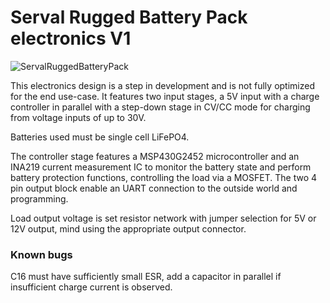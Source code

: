 Serval Rugged Battery Pack electronics V1
======================

![ServalRuggedBatteryPack](https://raw.github.com/IRNAS/ServalRuggedBatteryPack/master/electronics/V1/ServalRuggedBatteryPack-V1-sch-top.png)

This electronics design is a step in development and is not fully optimized for the end use-case. It features two input stages, a 5V input with a charge controller in parallel with a step-down stage in CV/CC mode for charging from voltage inputs of up to 30V.

Batteries used must be single cell LiFePO4.

The controller stage features a MSP430G2452 microcontroller and an INA219 current measurement IC to monitor the battery state and perform battery protection functions, controlling the load via a MOSFET. The two 4 pin output block enable an UART connection to the outside world and programming.

Load output voltage is set resistor network with jumper selection for 5V or 12V output, mind using the appropriate output connector.

### Known bugs
 
C16 must have sufficiently small ESR, add a capacitor in parallel if insufficient charge current is observed.